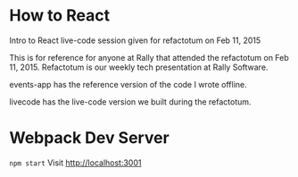 # How to React
Intro to React live-code session given for refactotum on Feb 11, 2015

This is for reference for anyone at Rally that attended the refactotum on Feb 11, 2015. Refactotum is our weekly tech presentation at Rally Software.

events-app has the reference version of the code I wrote offline.

livecode has the live-code version we built during the refactotum.

# Webpack Dev Server

``` npm start ```
Visit [http://localhost:3001](http://localhost:3001)
